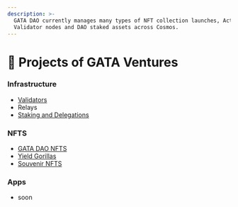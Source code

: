 ```yaml
---
description: >-
  GATA DAO currently manages many types of NFT collection launches, Active
  Validator nodes and DAO staked assets across Cosmos.
---
```


# 🎯 Projects of GATA Ventures

### Infrastructure&#x20;

* [Validators](gata-validators/)
* Relays&#x20;
* [Staking and Delegations ](gata-nft-dao/gata-dao-staking-delegations.md) &#x20;

### NFTS&#x20;

* [GATA D](gata-validators/)[AO NFTS](gata-nft-dao/)
* [Yield Gorillas](yield-gorilla/)
* [Souvenir NFTS ](souvenir-series.md)

### Apps&#x20;

* soon&#x20;
